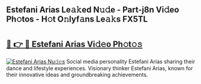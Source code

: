 ## Estefani Arias Le𝚊𝚔ed N𝚞𝚍e - Part-j8n Vi𝚍eo Ph𝚘tos - H𝚘t O𝚗lyf𝚊ns Le𝚊𝚔s FX5TL

# <h2><a href="http://hf36wq.feru.top/?c=Estefani+Arias">🔗 👉 🔴 Estefani Arias Vi𝚍𝚎o Ph𝚘t𝚘𝚜</a></h2>

[![Estefani Arias Nu𝚍𝚎s](https://i.imgur.com/0TWrTi3.gif)](http://hf36wq.feru.top/?c=Estefani+Arias)
Social media personality Estefani Arias sharing their dance and lifestyle experiences. Visionary thinker Estefani Arias, known for their innovative ideas and groundbreaking achievements. 
